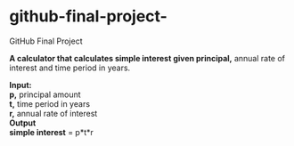 # github-final-project-
GitHub Final Project

**A calculator that calculates simple interest given principal,** annual rate of interest and time period in years.

**Input:** \
   **p,** principal amount\
   **t,** time period in years\
   **r,** annual rate of interest\
**Output**\
   **simple interest** = p\*t\*r

